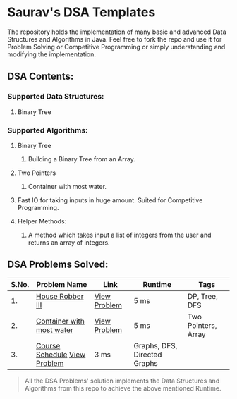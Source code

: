 # Saurav's DSA Templates

The repository holds the implementation of many basic and advanced Data Structures and Algorithms in Java. Feel free to fork the repo and use
it for Problem Solving or Competitive Programming or simply understanding and modifying the implementation.

## DSA Contents:

### Supported Data Structures:

1. Binary Tree

### Supported Algorithms:

1. Binary Tree
    1. Building a Binary Tree from an Array.
  
2. Two Pointers
    1. Container with most water. 

3. Fast IO for taking inputs in huge amount. Suited for Competitive Programming.

4. Helper Methods:
    1. A method which takes input a list of integers from the user and returns an array of integers.


## DSA Problems Solved:

| S.No. | Problem Name | Link | Runtime | Tags |
| ----- | ------------ | ---- | ------- | ---- |
| 1.    | [House Robber III](./Binary%20Tree/House%20Robber%203) | [View Problem](https://leetcode.com/problems/house-robber-iii/description/) | 5 ms | DP, Tree, DFS |
| 2.    | [Container with most water](./Two%20Pointers/Container%20With%20Most%20Water) | [View Problem](https://leetcode.com/problems/container-with-most-water/description/) | 5 ms | Two Pointers, Array |
| 3.    | [Course Schedule](./Graph%20Concept/Course%20Schedule/) [View Problem](https://leetcode.com/problems/course-schedule/description/) | 3 ms | Graphs, DFS, Directed Graphs |

> All the DSA Problems' solution implements the Data Structures and Algorithms from this repo to achieve the above mentioned Runtime.
